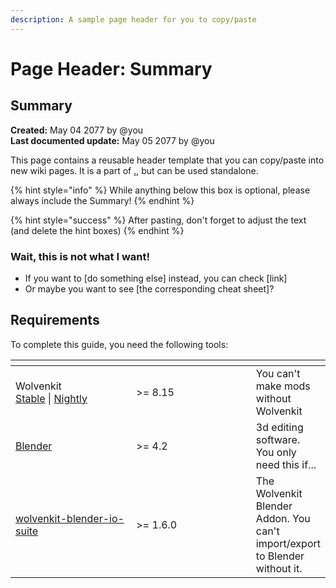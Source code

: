 ```yaml
---
description: A sample page header for you to copy/paste
---
```


# Page Header: Summary

## Summary

**Created:** May 04 2077 by @you\
**Last documented update:** May 05 2077 by @you&#x20;

This page contains a reusable header template that you can copy/paste into new wiki pages. It is a part of [.](./ "mention"), but can be used standalone.

{% hint style="info" %}
While anything below this box is optional, please always include the Summary!
{% endhint %}

{% hint style="success" %}
After pasting, don't forget to adjust the text (and delete the hint boxes)
{% endhint %}

### Wait, this is not what I want!

* If you want to \[do something else] instead, you can check \[link]
* Or maybe you want to see \[the corresponding cheat sheet]?

## Requirements

To complete this guide, you need the following tools:

<table><thead><tr><th width="180"></th><th width="179"></th><th></th></tr></thead><tbody><tr><td>Wolvenkit<br><a href="https://github.com/WolvenKit/Wolvenkit/releases">Stable</a> | <a href="https://github.com/WolvenKit/WolvenKit-nightly-releases/releases">Nightly</a></td><td>>= 8.15 </td><td>You can't make mods without Wolvenkit</td></tr><tr><td><a href="https://www.blender.org/download/releases">Blender</a></td><td>>= 4.2</td><td>3d editing software. You only need this if...</td></tr><tr><td><a data-mention href="../../for-mod-creators-theory/modding-tools/wolvenkit-blender-io-suite/">wolvenkit-blender-io-suite</a></td><td>>= 1.6.0</td><td>The Wolvenkit Blender Addon. You can't import/export to Blender without it.</td></tr></tbody></table>



